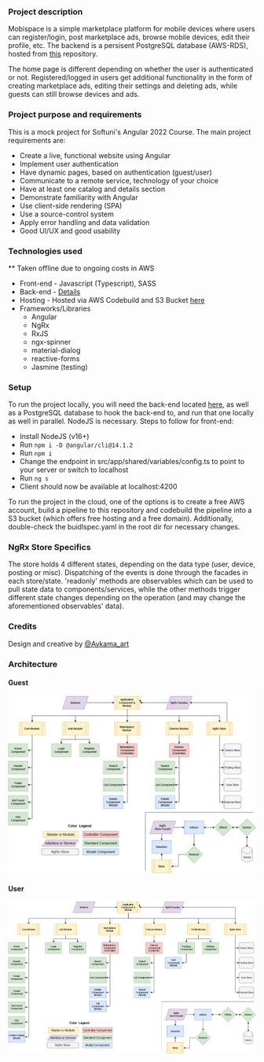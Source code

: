 ### Project description

Mobispace is a simple marketplace platform for mobile devices where users can register/login, post marketplace ads, browse mobile devices, edit their profile, etc. The backend is a persisent PostgreSQL database (AWS-RDS), hosted from [this](https://github.com/EmilAvramov/angular-defense-server) repository.

The home page is different depending on whether the user is authenticated or not. Registered/logged in users get additional functionality in the form of creating marketplace ads, editing their settings and deleting ads, while guests can still browse devices and ads.

### Project purpose and requirements

This is a mock project for Softuni's Angular 2022 Course. The main project requirements are:

- Create a live, functional website using Angular
- Implement user authentication
- Have dynamic pages, based on authentication (guest/user)
- Communicate to a remote service, technology of your choice
- Have at least one catalog and details section
- Demonstrate familiarity with Angular
- Use client-side rendering (SPA)
- Use a source-control system
- Apply error handling and data validation
- Good UI/UX and good usability

### Technologies used

** Taken offline due to ongoing costs in AWS

- Front-end - Javascript (Typescript), SASS
- Back-end - [Details](https://github.com/EmilAvramov/angular-defense-server)
- Hosting - Hosted via AWS Codebuild and S3 Bucket [here](http://s3-angular-client.s3-website-eu-west-1.amazonaws.com/)
- Frameworks/Libraries
  - Angular
  - NgRx
  - RxJS
  - ngx-spinner
  - material-dialog
  - reactive-forms
  - Jasmine (testing)

### Setup

To run the project locally, you will need the back-end located [here](https://github.com/EmilAvramov/angular-defense-server), as well as a PostgreSQL database to hook the back-end to, and run that one locally as well in parallel. NodeJS is necessary. Steps to follow for front-end:

- Install NodeJS (v16+)
- Run ```npm i -D @angular/cli@14.1.2```
- Run ```npm i```
- Change the endpoint in src/app/shared/variables/config.ts to point to your server or switch to localhost
- Run ```ng s```
- Client should now be available at localhost:4200

To run the project in the cloud, one of the options is to create a free AWS account, build a pipeline to this repository and codebuild the pipeline into a S3 bucket (which offers free hosting and a free domain). Additionally, double-check the buidlspec.yaml in the root dir for necessary changes.

### NgRx Store Specifics

The store holds 4 different states, depending on the data type (user, device, posting or misc). Dispatching of the events is done through the facades in each store/state. 'readonly' methods are observables which can be used to pull state data to components/services, while the other methods trigger different state changes depending on the operation (and may change the aforementioned observables' data).

### Credits

Design and creative by [@Aykama_art](https://www.instagram.com/aykama_art/)

### Architecture
#### Guest

!['alt guest'](/GuestView.png)

#### User

!['alt user'](/UserView.png)
